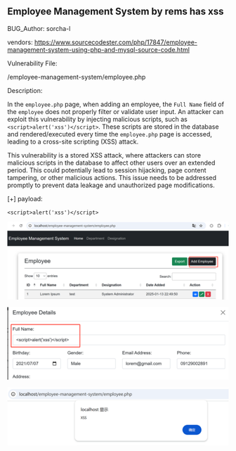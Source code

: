 ## Employee Management System by rems has xss

BUG_Author: sorcha-l

vendors: https://www.sourcecodester.com/php/17847/employee-management-system-using-php-and-mysql-source-code.html

Vulnerability File: 

/employee-management-system/employee.php

Description:

In the `employee.php` page, when adding an employee, the `Full Name` field of the `employee` does not properly filter or validate user input. An attacker can exploit this vulnerability by injecting malicious scripts, such as `<script>alert('xss')</script>`. These scripts are stored in the database and rendered/executed every time the `employee.php` page is accessed, leading to a cross-site scripting (XSS) attack.

This vulnerability is a stored XSS attack, where attackers can store malicious scripts in the database to affect other users over an extended period. This could potentially lead to session hijacking, page content tampering, or other malicious actions. This issue needs to be addressed promptly to prevent data leakage and unauthorized page modifications.

[+] payload:

```
<script>alert('xss')</script>
```

![image-20250226151647381](images\image-20250226151647381.png)

![image-20250226142853436](images\image-20250226142853436.png)

![image-20250226142900734](images/image-20250226142900734.png)